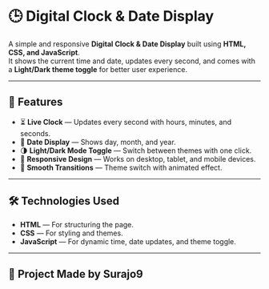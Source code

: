 # 🕒 Digital Clock & Date Display

A simple and responsive **Digital Clock & Date Display** built using **HTML, CSS, and JavaScript**.  
It shows the current time and date, updates every second, and comes with a **Light/Dark theme toggle** for better user experience.

---

## 📌 Features
- ⏳ **Live Clock** — Updates every second with hours, minutes, and seconds.
- 📅 **Date Display** — Shows day, month, and year.
- 🌗 **Light/Dark Mode Toggle** — Switch between themes with one click.
- 📱 **Responsive Design** — Works on desktop, tablet, and mobile devices.
- 🎨 **Smooth Transitions** — Theme switch with animated effect.

---

## 🛠️ Technologies Used
- **HTML** — For structuring the page.
- **CSS** — For styling and themes.
- **JavaScript** — For dynamic time, date updates, and theme toggle.

---

## 📂 Project Made by Surajo9
